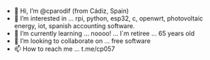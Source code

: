 - 👋 Hi, I’m @cparodif (from Cádiz, Spain)
- 👀 I’m interested in ... rpi, python, esp32, c, openwrt, photovoltaic energy, iot, spanish accounting software.
- 🌱 I’m currently learning ... noooo! ... I´m retiree ... 65 years old
- 💞️ I’m looking to collaborate on ... free software
- 📫 How to reach me ... t.me/cp057

<!---
cparodif/cparodif is a ✨ special ✨ repository because its `README.md` (this file) appears on your GitHub profile.
You can click the Preview link to take a look at your changes.
--->
